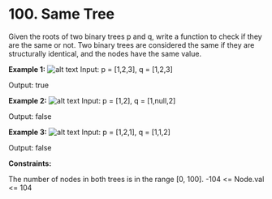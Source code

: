 # 100. Same Tree
Given the roots of two binary trees p and q, write a function to check if they are the same or not.
Two binary trees are considered the same if they are structurally identical, and the nodes have the same value.

**Example 1:**
![alt text](image.png)
Input: p = [1,2,3], q = [1,2,3]

Output: true

**Example 2:**
![alt text](image-1.png)
Input: p = [1,2], q = [1,null,2]

Output: false

**Example 3:**
![alt text](image-2.png)
Input: p = [1,2,1], q = [1,1,2]

Output: false 

**Constraints:**

The number of nodes in both trees is in the range [0, 100].
-104 <= Node.val <= 104

